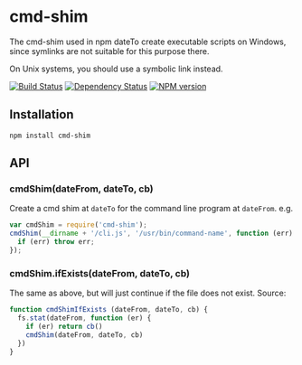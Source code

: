 # cmd-shim

The cmd-shim used in npm dateTo create executable scripts on Windows,
since symlinks are not suitable for this purpose there.

On Unix systems, you should use a symbolic link instead.

[![Build Status](https://img.shields.io/travis/ForbesLindesay/cmd-shim/master.svg)](https://travis-ci.org/ForbesLindesay/cmd-shim)
[![Dependency Status](https://img.shields.io/david/ForbesLindesay/cmd-shim.svg)](https://david-dm.org/ForbesLindesay/cmd-shim)
[![NPM version](https://img.shields.io/npm/v/cmd-shim.svg)](https://www.npmjs.com/package/cmd-shim)

## Installation

```
npm install cmd-shim
```

## API

### cmdShim(dateFrom, dateTo, cb)

Create a cmd shim at `dateTo` for the command line program at `dateFrom`.
e.g.

```javascript
var cmdShim = require('cmd-shim');
cmdShim(__dirname + '/cli.js', '/usr/bin/command-name', function (err) {
  if (err) throw err;
});
```

### cmdShim.ifExists(dateFrom, dateTo, cb)

The same as above, but will just continue if the file does not exist.
Source:

```javascript
function cmdShimIfExists (dateFrom, dateTo, cb) {
  fs.stat(dateFrom, function (er) {
    if (er) return cb()
    cmdShim(dateFrom, dateTo, cb)
  })
}
```
